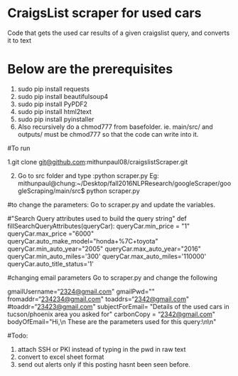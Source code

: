 # CraigsList scraper for used cars

Code that gets the used car results of a given craigslist query, and converts it to text

# Below are the prerequisites
1. sudo pip install requests
2. sudo pip install beautifulsoup4
3. sudo pip install PyPDF2
4. sudo pip install html2text
5. sudo pip install pyinstaller
5. Also recursively do a chmod777 from basefolder. ie. main/src/ and outputs/ must be chmod777 so that the code can write into it.

#To run

1.git clone git@github.com:mithunpaul08/craigslistScraper.git

2. Go to src folder and type :python scraper.py
Eg: mithunpaul@chung:~/Desktop/fall2016NLPResearch/googleScraper/googleScraping/main/src$ python scraper.py

#to change the parameters:
Go to scraper.py and update the variables.


#"Search Query attributes used to build the query string"
def fillSearchQueryAttributes(queryCar):
    queryCar.min_price = "1"
    queryCar.max_price ="6000"
    queryCar.auto_make_model="honda+%7C+toyota"
    queryCar.min_auto_year="2005"
    queryCar.max_auto_year="2016"
    queryCar.min_auto_miles='300'
    queryCar.max_auto_miles='110000'
    queryCar.auto_title_status='1'

#changing email parameters
Go to scraper.py and change the following

gmailUsername=“2324@gmail.com"
gmailPwd=""
fromaddr=“234234@gmail.com"
toaddrs=“2342@gmail.com"
#toaddr=“23423@gmail.com"
subjectForEmail= "Details of the used cars in tucson/phoenix area you asked for"
carbonCopy = “2342@gmail.com"
bodyOfEmail="Hi,\n These are the parameters used for this query:\n\n"


#Todo:
1. attach SSH or PKI instead of typing in the pwd in raw text
2. convert to excel sheet format
3. send out alerts only if this posting hasnt been seen before.
